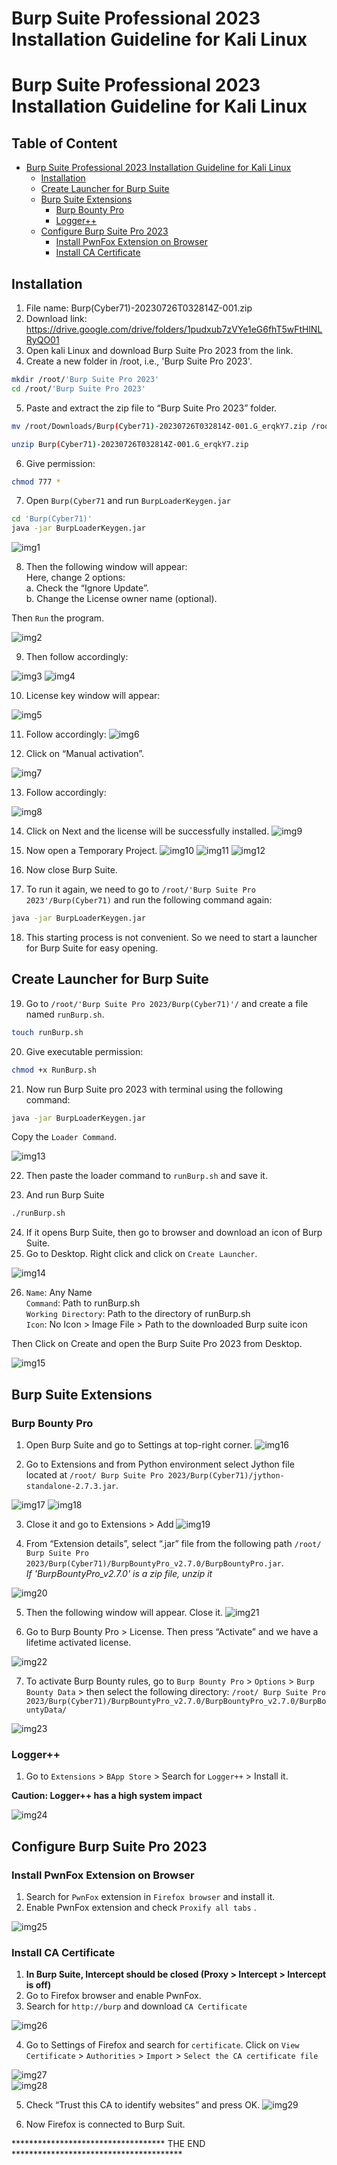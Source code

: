 # Burp Suite Professional 2023 Installation Guideline for Kali Linux
<!-- omit in toc -->
# Burp Suite Professional 2023 Installation Guideline for Kali Linux

<!-- omit in toc -->
## Table of Content

- [Burp Suite Professional 2023 Installation Guideline for Kali Linux](#burp-suite-professional-2023-installation-guideline-for-kali-linux)
  - [Installation](#installation)
  - [Create Launcher for Burp Suite](#create-launcher-for-burp-suite)
  - [Burp Suite Extensions](#burp-suite-extensions)
    - [Burp Bounty Pro](#burp-bounty-pro)
    - [Logger++](#logger)
  - [Configure Burp Suite Pro 2023](#configure-burp-suite-pro-2023)
    - [Install PwnFox Extension on Browser](#install-pwnfox-extension-on-browser)
    - [Install CA Certificate](#install-ca-certificate)

## Installation

1.	File name: Burp(Cyber71)-20230726T032814Z-001.zip
2. Download link: https://drive.google.com/drive/folders/1pudxub7zVYe1eG6fhT5wFtHlNLRyQO01
3.	Open kali Linux and download Burp Suite Pro 2023 from the link.
4.	Create a new folder in /root, i.e., 'Burp Suite Pro 2023'.

```bash
mkdir /root/'Burp Suite Pro 2023'
cd /root/'Burp Suite Pro 2023'
```

5.	Paste and extract the zip file to “Burp Suite Pro 2023” folder.

```bash
mv /root/Downloads/Burp(Cyber71)-20230726T032814Z-001.G_erqkY7.zip /root/'Burp Suite Pro 2023'/ 

unzip Burp(Cyber71)-20230726T032814Z-001.G_erqkY7.zip
```

6.	Give permission:
```bash
chmod 777 *
```
7.	Open `Burp(Cyber71` and run `BurpLoaderKeygen.jar`

```bash
cd 'Burp(Cyber71)'
java -jar BurpLoaderKeygen.jar
```

![img1](./images/1.png)


8.	Then the following window will appear:  
Here, change 2 options:  
    a.	Check the “Ignore Update”.  
    b.	Change the License owner name (optional).

Then `Run` the program.

![img2](./images/2.png)

9.	Then follow accordingly:

![img3](./images/3.png)
![img4](./images/4.png)

10.	License key window will appear:

![img5](./images/5.png)

11.	Follow accordingly:
![img6](./images/6.png)

12.	Click on “Manual activation”.

![img7](./images/7.png)

13.	Follow accordingly:

![img8](./images/8.png)


14.	Click on Next and the license will be successfully installed.
![img9](./images/9.png)

15.	Now open a Temporary Project.
![img10](./images/10.png)
![img11](./images/11.png)
![img12](./images/12.png)


16.	Now close Burp Suite.
17.	To run it again, we need to go to `/root/'Burp Suite Pro 2023'/Burp(Cyber71)` and run the following command again:
```bash
java -jar BurpLoaderKeygen.jar
```

18.	This starting process is not convenient. So we need to start a launcher for Burp Suite for easy opening.


## Create Launcher for Burp Suite

19.	Go to `/root/'Burp Suite Pro 2023/Burp(Cyber71)'/` and create a file named `runBurp.sh`.

```bash
touch runBurp.sh
```
20.	Give executable permission:

```bash
chmod +x RunBurp.sh
```
21.	Now run Burp Suite pro 2023 with terminal using the following command:

```bash
java -jar BurpLoaderKeygen.jar
```

Copy the `Loader Command`.

![img13](./images/13.png)

22.	Then paste the loader command to `runBurp.sh` and save it.

23.	And run Burp Suite
```bash
./runBurp.sh
```

24.	If it opens Burp Suite, then go to browser and download an icon of Burp Suite.
25.	Go to Desktop. Right click and click on `Create Launcher`.

![img14](./images/14.png)

26.	`Name`: Any Name  
`Command`: Path to runBurp.sh  
`Working Directory`: Path to the directory of runBurp.sh  
`Icon`: No Icon > Image File > Path to the downloaded Burp suite icon  

Then Click on Create and open the Burp Suite Pro 2023 from Desktop.

![img15](./images/15.png)

## Burp Suite Extensions

### Burp Bounty Pro

1. Open Burp Suite and go to Settings at top-right corner.
![img16](./images/16.png)

2. Go to Extensions and from Python environment select Jython file located at `/root/ Burp Suite Pro 2023/Burp(Cyber71)/jython-standalone-2.7.3.jar`.

![img17](./images/17.png)
![img18](./images/18.png)


3.	Close it and go to Extensions > Add
![img19](./images/19.png)

4.	From “Extension details”, select “.jar” file from the following path
`/root/ Burp Suite Pro 2023/Burp(Cyber71)/BurpBountyPro_v2.7.0/BurpBountyPro.jar`.  
*If 'BurpBountyPro_v2.7.0' is a zip file, unzip it*

![img20](./images/20.png)

5.	Then the following window will appear. Close it.
![img21](./images/21.png)

6.	Go to Burp Bounty Pro > License. 
Then press “Activate” and we have a lifetime activated license.

![img22](./images/22.png)

7.	To activate Burp Bounty rules, go to `Burp Bounty Pro` > `Options` > `Burp Bounty Data` > then select the following directory: `/root/ Burp Suite Pro 2023/Burp(Cyber71)/BurpBountyPro_v2.7.0/BurpBountyPro_v2.7.0/BurpBountyData/`

![img23](./images/23.png)

### Logger++


1.	Go to `Extensions` > `BApp Store` > Search for `Logger++` > Install it.  

**Caution: Logger++ has a high system impact**

![img24](./images/24.png)

## Configure Burp Suite Pro 2023

### Install PwnFox Extension on Browser

1.	Search for `PwnFox` extension in `Firefox browser` and install it.
2.	Enable PwnFox extension and check `Proxify all tabs`
.

![img25](./images/25.png)

### Install CA Certificate
1.	**In Burp Suite, Intercept should be closed (Proxy > Intercept > Intercept is off)**
2.	Go to Firefox browser and enable PwnFox.
3.	Search for `http://burp` and download `CA Certificate`

![img26](./images/26.png)

4.	Go to Settings of Firefox and search for `certificate`. Click on `View Certificate` > `Authorities` > `Import` > `Select the CA certificate file`

![img27](./images/27.png)  
![img28](./images/28.png)  

5.	Check “Trust this CA to identify websites” and press OK.
![img29](./images/29.png)

6. Now Firefox is connected to Burp Suit. 

*********************************** THE END ***************************************




